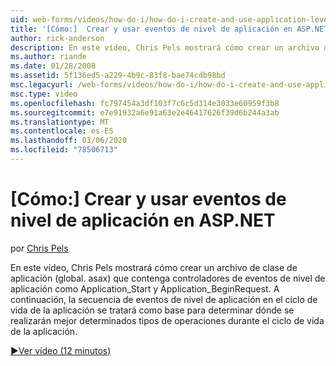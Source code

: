 ```yaml
---
uid: web-forms/videos/how-do-i/how-do-i-create-and-use-application-level-events-in-aspnet
title: '[Cómo:]  Crear y usar eventos de nivel de aplicación en ASP.NET | Microsoft Docs'
author: rick-anderson
description: En este vídeo, Chris Pels mostrará cómo crear un archivo de clase de aplicación (global. asax) que contenga controladores de eventos de nivel de aplicación, como Application_S...
ms.author: riande
ms.date: 01/28/2008
ms.assetid: 5f136ed5-a229-4b9c-83f8-bae74cdb98bd
msc.legacyurl: /web-forms/videos/how-do-i/how-do-i-create-and-use-application-level-events-in-aspnet
msc.type: video
ms.openlocfilehash: fc797454a3df103f7c6c5d314e3033e60959f3b8
ms.sourcegitcommit: e7e91932a6e91a63e2e46417626f39d6b244a3ab
ms.translationtype: MT
ms.contentlocale: es-ES
ms.lasthandoff: 03/06/2020
ms.locfileid: "78506713"
---
```

# <a name="how-do-i--create-and-use-application-level-events-in-aspnet"></a>[Cómo:]  Crear y usar eventos de nivel de aplicación en ASP.NET

por [Chris Pels](https://twitter.com/chrispels)

En este vídeo, Chris Pels mostrará cómo crear un archivo de clase de aplicación (global. asax) que contenga controladores de eventos de nivel de aplicación como Application\_Start y Application\_BeginRequest. A continuación, la secuencia de eventos de nivel de aplicación en el ciclo de vida de la aplicación se tratará como base para determinar dónde se realizarán mejor determinados tipos de operaciones durante el ciclo de vida de la aplicación.

[&#9654;Ver vídeo (12 minutos)](https://channel9.msdn.com/Blogs/ASP-NET-Site-Videos/how-do-i-create-and-use-application-level-events-in-aspnet)
